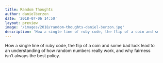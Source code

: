 ```yaml
---
title: Random Thoughts
author: danielberzon
date: '2018-07-06 14:50'
layout: preview
image: '/images/2018/random-thoughts-daniel-berzon.jpg'
description: 'How a single line of ruby code, the flip of a coin and some bad luck lead to an understanding of how random numbers really work, and why fairness isn’t always the best policy.'
---
```


How a single line of ruby code, the flip of a coin and some bad luck lead to an understanding of how random numbers really work, and why fairness isn’t always the best policy.
